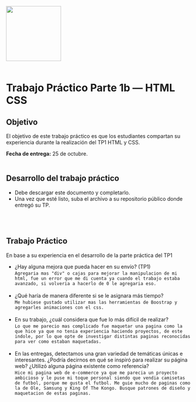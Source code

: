 <img src="assets/utn_logo.svg" width="150">
<br/>
<br/>

# Trabajo Práctico Parte 1b — HTML CSS

## Objetivo

El objetivo de este trabajo práctico es que los estudiantes compartan su experiencia durante la realización del TP1 HTML y CSS.

**Fecha de entrega:** 25 de octubre.
<br/>
<br/>

## Desarrollo del trabajo práctico

- Debe descargar este documento y completarlo.
- Una vez que esté listo, suba el archivo a su repositorio público donde entregó su TP.

<br/><br/>

## Trabajo Práctico

En base a su experiencia en el desarrollo de la parte práctica del TP1

- ¿Hay alguna mejora que pueda hacer en su envío? (TP1)<br/>
  `Agregaria mas "div" o cajas para mejorar la manipulacion de mi html, fue un error que me di cuenta ya cuando el trabajo
  estaba avanzado, si volveria a hacerlo de 0 le agregaria eso.`<br/><br/>
- ¿Qué haría de manera diferente si se le asignara más tiempo?<br/>
  `Me hubiese gustado utilizar mas las herramientas de Boostrap y agregarles animaciones con el css.`<br/><br/>
- En su trabajo, ¿cuál considera que fue lo más difícil de realizar?<br/>
  `Lo que me parecio mas complicado fue maquetar una pagina como la que hice ya que no tenia experiencia haciendo proyectos,
  de este indole, por lo que opte de investigar distintas paginas reconocidas para ver como estaban maquetadas.`<br/><br/>
- En las entregas, detectamos una gran variedad de temáticas únicas e interesantes. ¿Podría decirnos en qué se inspiró para realizar su página web? ¿Utilizó alguna página existente como referencia?<br/>
  `Hice mi pagina web de e-commerce ya que me parecia un proyecto ambicioso y le puse mi toque personal siendo que vendia camisetas de futbol, porque
  me gusta el futbol.
  Me guie mucho de paginas como la de Ole, Samsung y King Of The Kongo. Busque patrones de diseño y maquetacion de estas paginas.`<br/><br/>
